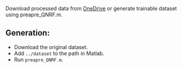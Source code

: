 Download processed data from [OneDrive]() or generate trainable dataset using preapre_QNRF.m.

## Generation:
- Download the original dataset.
- Add ```../dataset``` to the path in Matlab.
- Run ```preapre_QNRF.m```.